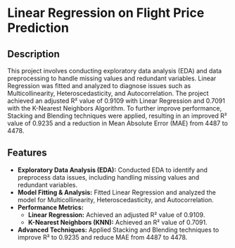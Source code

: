 # Linear Regression on Flight Price Prediction

## Description

This project involves conducting exploratory data analysis (EDA) and data preprocessing to handle missing values and redundant variables. Linear Regression was fitted and analyzed to diagnose issues such as Multicollinearity, Heteroscedasticity, and Autocorrelation. The project achieved an adjusted R² value of 0.9109 with Linear Regression and 0.7091 with the K-Nearest Neighbors Algorithm. To further improve performance, Stacking and Blending techniques were applied, resulting in an improved R² value of 0.9235 and a reduction in Mean Absolute Error (MAE) from 4487 to 4478.

## Features

- **Exploratory Data Analysis (EDA):** Conducted EDA to identify and preprocess data issues, including handling missing values and redundant variables.
- **Model Fitting & Analysis:** Fitted Linear Regression and analyzed the model for Multicollinearity, Heteroscedasticity, and Autocorrelation.
- **Performance Metrics:**
  - **Linear Regression:** Achieved an adjusted R² value of 0.9109.
  - **K-Nearest Neighbors (KNN):** Achieved an R² value of 0.7091.
- **Advanced Techniques:** Applied Stacking and Blending techniques to improve R² to 0.9235 and reduce MAE from 4487 to 4478.
